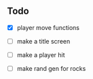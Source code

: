 ## Todo
- [x] player move functions
- [ ] make a title screen
- [ ] make a player hit 
- [ ] make rand gen for rocks


